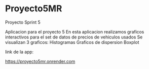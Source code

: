 # Proyecto5MR
Proyecto Sprint 5


Aplicacion para el proyecto 5
En esta aplicacion realizamos graficos interactivos para el set de datos de precios de vehiculos usados
Se visualizan 3 graficos:
Histogramas
Graficos de dispersion
Boxplot

link de la app:

https://proyecto5mr.onrender.com
